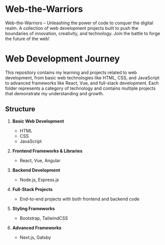 # Web-the-Warriors
Web-the-Warriors – Unleashing the power of code to conquer the digital realm. A collection of web development projects built to push the boundaries of innovation, creativity, and technology. Join the battle to forge the future of the web!

# Web Development Journey

This repository contains my learning and projects related to web development, from basic web technologies like HTML, CSS, and JavaScript to advanced frameworks like React, Vue, and full-stack development. Each folder represents a category of technology and contains multiple projects that demonstrate my understanding and growth.

## Structure

1. **Basic Web Development**
   - HTML
   - CSS
   - JavaScript

2. **Frontend Frameworks & Libraries**
   - React, Vue, Angular

3. **Backend Development**
   - Node.js, Express.js

4. **Full-Stack Projects**
   - End-to-end projects with both frontend and backend code

5. **Styling Frameworks**
   - Bootstrap, TailwindCSS

6. **Advanced Frameworks**
   - Next.js, Gatsby
